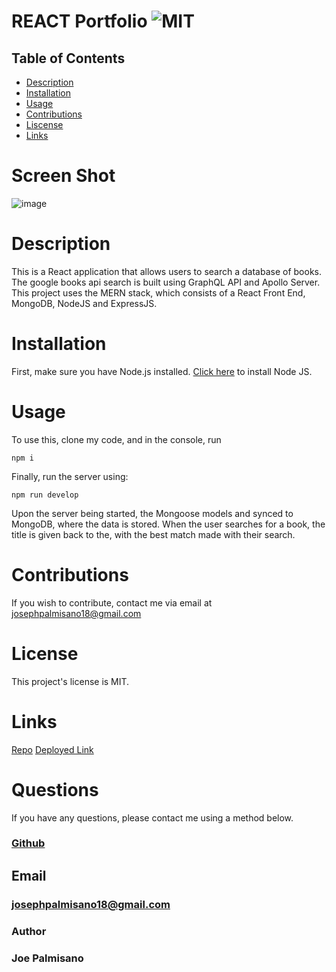 # REACT Portfolio ![MIT](https://img.shields.io/badge/License-MIT-blue.svg)

## Table of Contents

- [Description](#description)
- [Installation](#installation)
- [Usage](#usage)
- [Contributions](#contributions)
- [Liscense](#license)
- [Links](#links)

# Screen Shot

![image](https://user-images.githubusercontent.com/95255407/169552783-36bde613-38b5-4de3-bdfc-97d211d93639.png)


# Description

This is a React application that allows users to search a database of books. The google books api search is built using GraphQL API and Apollo Server. This project uses the MERN stack, which consists of a React Front End, MongoDB, NodeJS and ExpressJS.

# Installation

First, make sure you have Node.js installed. [Click here](https://nodejs.org/en/download/) to install Node JS.

# Usage

To use this, clone my code, and in the console, run

```
npm i
```

Finally, run the server using:

```
npm run develop
```

Upon the server being started, the Mongoose models and synced to MongoDB, where the data is stored. When the user searches for a book, the title is given back to the, with the best match made with their search.

# Contributions

If you wish to contribute, contact me via email at josephpalmisano18@gmail.com

# License

This project's license is MIT.

# Links

[Repo](https://github.com/joepamedia/MERN-book-search)
[Deployed Link](https://mysterious-scrubland-24592.herokuapp.com/)

# Questions

If you have any questions, please contact me using a method below.

### [Github](https://github.com/joepamedia/)

## Email

### josephpalmisano18@gmail.com

### Author

### Joe Palmisano
